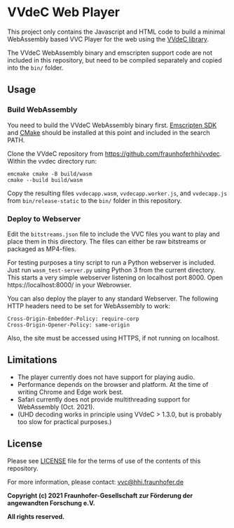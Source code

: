 # VVdeC Web Player

This project only contains the Javascript and HTML code to build a minimal WebAssembly based VVC Player for the web using the [VVdeC library](https://github.com/fraunhoferhhi/vvdec).

The VVdeC WebAssembly binary and emscripten support code are not included in this repository, but need to be compiled separately and copied into the `bin/` folder.

## Usage

### Build WebAssembly
You need to build the VVdeC WebAssembly binary first. [Emscripten SDK](https://emscripten.org/) and [CMake](http://www.cmake.org/) should be installed at this point and included in the search PATH.

Clone the VVdeC repository from https://github.com/fraunhoferhhi/vvdec. Within the vvdec directory run:

    emcmake cmake -B build/wasm
    cmake --build build/wasm

Copy the resulting files `vvdecapp.wasm`, `vvdecapp.worker.js`, and `vvdecapp.js` from `bin/release-static` to the `bin/` folder in this repository.

### Deploy to Webserver

Edit the `bitstreams.json` file to include the VVC files you want to play and place them in this directory. The files can either be raw bitstreams or packaged as MP4-files.

For testing purposes a tiny script to run a Python webserver is included. Just run `wasm_test-server.py` using Python 3 from the current directory. This starts a very simple webserver listening on localhost port 8000. Open https://localhost:8000/ in your Webrowser.

You can also deploy the player to any standard Webserver. The following HTTP headers need to be set for WebAssembly to work:

    Cross-Origin-Embedder-Policy: require-corp
    Cross-Origin-Opener-Policy: same-origin

Also, the site must be accessed using HTTPS, if not running on localhost.

## Limitations

* The player currently does not have support for playing audio.
* Performance depends on the browser and platform. At the time of writing Chrome and Edge work best.
* Safari currently does not provide multithreading support for WebAssembly (Oct. 2021).
* (UHD decoding works in principle using VVdeC > 1.3.0, but is probably too slow for practical purposes.)

## License

Please see [LICENSE](./LICENSE) file for the terms of use of the contents of this repository.

For more information, please contact: vvc@hhi.fraunhofer.de

**Copyright (c) 2021 Fraunhofer-Gesellschaft zur Förderung der angewandten Forschung e.V.**

**All rights reserved.**

